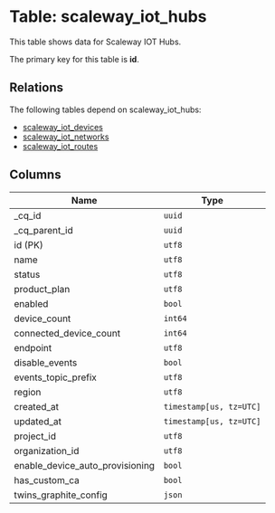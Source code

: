 # Table: scaleway_iot_hubs

This table shows data for Scaleway IOT Hubs.

The primary key for this table is **id**.

## Relations

The following tables depend on scaleway_iot_hubs:
  - [scaleway_iot_devices](scaleway_iot_devices.md)
  - [scaleway_iot_networks](scaleway_iot_networks.md)
  - [scaleway_iot_routes](scaleway_iot_routes.md)

## Columns

| Name          | Type          |
| ------------- | ------------- |
|_cq_id|`uuid`|
|_cq_parent_id|`uuid`|
|id (PK)|`utf8`|
|name|`utf8`|
|status|`utf8`|
|product_plan|`utf8`|
|enabled|`bool`|
|device_count|`int64`|
|connected_device_count|`int64`|
|endpoint|`utf8`|
|disable_events|`bool`|
|events_topic_prefix|`utf8`|
|region|`utf8`|
|created_at|`timestamp[us, tz=UTC]`|
|updated_at|`timestamp[us, tz=UTC]`|
|project_id|`utf8`|
|organization_id|`utf8`|
|enable_device_auto_provisioning|`bool`|
|has_custom_ca|`bool`|
|twins_graphite_config|`json`|